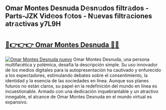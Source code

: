 ## Omar Montes Desnuda D𝚎sn𝚞dos filtr𝚊dos - Parts-JZK Vid𝚎os f𝚘tos - N𝚞evas filtr𝚊ciones atr𝚊ctivas y7L9H

# <h2><a href="http://mb3kxn.tromn.icu/?c=Omar+Montes+Desnuda">🔗👉👉👉 Omar Montes Desnuda 🔗🔗</a></h2>

[![Omar Montes Desnuda nuevo](https://i.imgur.com/pEAQMta.gif)](http://mb3kxn.tromn.icu/?c=Omar+Montes+Desnuda)
Omar Montes Desnuda, una persona multifacética y polémica, desafía la descripción simple. Su uso innovador de los medios digitales para la autopresentación ha cautivado y enfurecido a los espectadores, estimulando debates sobre el consentimiento, la identidad y la esencia de las sociedades en línea. Aunque sus planes futuros no están claros, su papel en la redefinición del mundo en línea es incuestionable. Armado con una dedicación inquebrantable y un atractivo innegable, el alcance de Omar Montes Desnuda en el mundo virtual es expansivo.
